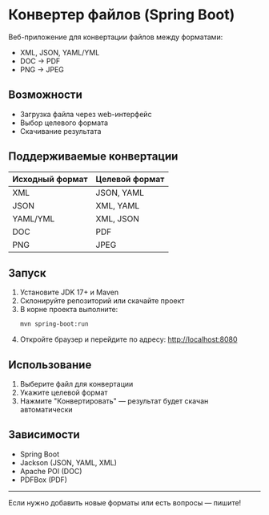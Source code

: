 # Конвертер файлов (Spring Boot)

Веб-приложение для конвертации файлов между форматами:
- XML, JSON, YAML/YML
- DOC → PDF
- PNG → JPEG

## Возможности
- Загрузка файла через web-интерфейс
- Выбор целевого формата
- Скачивание результата

## Поддерживаемые конвертации
| Исходный формат | Целевой формат |
|-----------------|---------------|
| XML             | JSON, YAML    |
| JSON            | XML, YAML     |
| YAML/YML        | XML, JSON     |
| DOC             | PDF           |
| PNG             | JPEG          |

## Запуск
1. Установите JDK 17+ и Maven
2. Склонируйте репозиторий или скачайте проект
3. В корне проекта выполните:
   ```bash
   mvn spring-boot:run
   ```
4. Откройте браузер и перейдите по адресу: [http://localhost:8080](http://localhost:8080)

## Использование
1. Выберите файл для конвертации
2. Укажите целевой формат
3. Нажмите "Конвертировать" — результат будет скачан автоматически

## Зависимости
- Spring Boot
- Jackson (JSON, YAML, XML)
- Apache POI (DOC)
- PDFBox (PDF)

---

Если нужно добавить новые форматы или есть вопросы — пишите! 